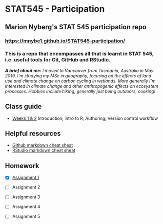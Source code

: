 # STAT545 - Participation
## Marion Nyberg's STAT 545 participation repo
### https://mnybe1.github.io/STAT545-participation/
### This is a repo that encompasses all that is learnt in STAT 545, i.e. useful tools for Git, GitHub and RStudio.
*__A brief about me:__ I moved to Vancouver from Tasmania, Australia in May 2019. I'm studying my MSc in geography, focusing on the effects of land use and climate change on carbon cycling in wetlands. More generally I'm interested in climate change and other anthropogenic effects on ecosystem processes. Hobbies include hiking, generally just being outdoors, cooking!*



## Class guide
* [Weeks 1 & 2](https://github.com/mnybe1/STAT545-participation/tree/master/Weeks%201_%26_2)
Introduction; Intro to R; Authoring; Version control workflow

## Helpful resources
* [Github markdown cheat sheat](https://guides.github.com/pdfs/markdown-cheatsheet-online.pdf)
* [RStudio markdown cheat sheat](https://www.rstudio.com/wp-content/uploads/2015/02/rmarkdown-cheatsheet.pdf)

## Homework
- [x] [Assignment 1](https://github.com/mnybe1/STAT545-participation/blob/master/README.md)

- [ ] Assignment 2

- [ ] Assignment 3

- [ ] Assignment 4

- [ ] Assignment 5




